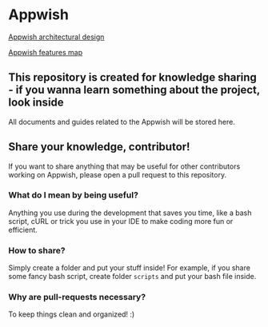 # Appwish

[Appwish architectural design](https://app.creately.com/diagram/ToXBd2y63z4/view)

[Appwish features map](https://app.creately.com/diagram/SB1Gc6cyHdD/view)

## This repository is created for knowledge sharing - if you wanna learn something about the project, look inside

All documents and guides related to the Appwish will be stored here.

## Share your knowledge, contributor!

If you want to share anything that may be useful for other contributors working on Appwish, please open a pull request to this repository. 

### What do I mean by being useful?

Anything you use during the development that saves you time, like a bash script, cURL or trick you use in your IDE to make coding more fun or efficient.

### How to share?

Simply create a folder and put your stuff inside! For example, if you share some fancy bash script, create folder `scripts` and put your bash file inside.

### Why are pull-requests necessary?

To keep things clean and organized! :)
